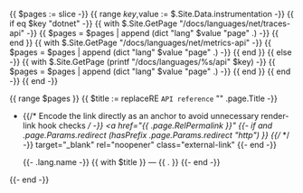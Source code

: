 {{ $pages := slice -}}
{{ range $key,$value := $.Site.Data.instrumentation -}}
    {{ if eq $key "dotnet" -}}
    {{ with $.Site.GetPage "/docs/languages/net/traces-api" -}}
        {{ $pages = $pages | append (dict "lang" $value "page" .) -}}
    {{ end }}
    {{ with $.Site.GetPage "/docs/languages/net/metrics-api" -}}
        {{ $pages = $pages | append (dict "lang" $value "page" .) -}}
    {{ end }}
    {{ else -}}
    {{ with $.Site.GetPage (printf "/docs/languages/%s/api" $key) -}}
        {{ $pages = $pages | append (dict "lang" $value "page" .) -}}
    {{ end }}
    {{ end -}}
{{ end -}}

{{ range $pages }}
{{ $title := replaceRE `API reference` "" .page.Title -}}

- {{/* Encode the link directly as an <a> anchor to avoid unnecessary render-link hook checks */ -}}
  <a href="{{ .page.RelPermalink }}"
      {{- if and .page.Params.redirect (hasPrefix .page.Params.redirect "http") }} {{/* */ -}}
        target="_blank" rel="noopener" class="external-link"
      {{- end -}}
  >
    {{- .lang.name -}}
    {{ with $title }} &mdash; {{ . }} {{- end -}}
  </a>

{{- end -}}
